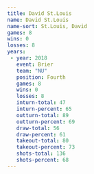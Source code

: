```yaml
---
title: David St.Louis
name: David St.Louis
name-sort: St.Louis, David
games: 8
wins: 0
losses: 8
years:
 - year: 2018
   event: Brier
   team: "NU"
   position: Fourth
   games: 8
   wins: 0
   losses: 8
   inturn-total: 47
   inturn-percent: 65
   outturn-total: 89
   outturn-percent: 69
   draw-total: 56
   draw-percent: 61
   takeout-total: 80
   takeout-percent: 73
   shots-total: 136
   shots-percent: 68
---
```

